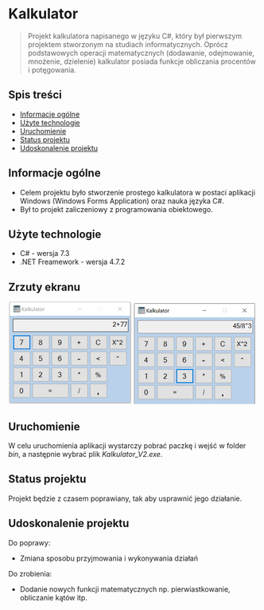# Kalkulator
> Projekt kalkulatora napisanego w języku C#, który był pierwszym projektem stworzonym na studiach informatycznych. Oprócz podstawowych operacji matematycznych (dodawanie, odejmowanie, mnożenie, dzielenie) kalkulator posiada funkcje obliczania procentów i potęgowania.

## Spis treści
* [Informacje ogólne](#informacje-ogólne)
* [Użyte technologie](#użyte-technologie)
* [Uruchomienie](#uruchomienie)
* [Status projektu](#status-projektu)
* [Udoskonalenie projektu](#udoskonalenie-projektu)


## Informacje ogólne
- Celem projektu było stworzenie prostego kalkulatora w postaci aplikacji Windows (Windows Forms Application) oraz nauka języka C#.
- Był to projekt zaliczeniowy z programowania obiektowego.


## Użyte technologie
- C# - wersja 7.3
- .NET Freamework - wersja 4.7.2


## Zrzuty ekranu
![Zdjęcie_1](./Zrzuty_ekranu/kalkulator_zd1.jpg)
![Zadjęcie_2](./Zrzuty_ekranu/kalkulator_zd2.jpg)


## Uruchomienie
W celu uruchomienia aplikacji wystarczy pobrać paczkę i wejść w folder *bin*, a następnie wybrać plik *Kalkulator_V2.exe*.


## Status projektu
Projekt będzie z czasem poprawiany, tak aby usprawnić jego działanie.


## Udoskonalenie projektu

Do poprawy:
- Zmiana sposobu przyjmowania i wykonywania działań

Do zrobienia:
- Dodanie nowych funkcji matematycznych np. pierwiastkowanie, obliczanie kątów itp.

